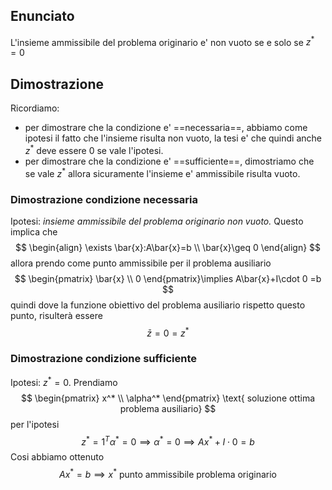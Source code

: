 ## Enunciato
L'insieme ammissibile del problema originario e' non vuoto se e solo se $z^*=0$

## Dimostrazione 
Ricordiamo:
- per dimostrare che la condizione e' ==necessaria==, abbiamo come ipotesi il fatto che l'insieme risulta non vuoto, la tesi e' che quindi anche $z^*$ deve essere 0 se vale l'ipotesi.
- per dimostrare che la condizione e' ==sufficiente==, dimostriamo che se vale $z^*$ allora sicuramente l'insieme e' ammissibile risulta vuoto. 
### Dimostrazione condizione necessaria
Ipotesi: *insieme ammissibile del problema originario non vuoto.*
Questo implica che
$$
\begin{align}
\exists \bar{x}:A\bar{x}=b \\
\bar{x}\geq 0
\end{align}
$$
allora prendo come punto ammissibile per il problema ausiliario
$$
\begin{pmatrix}
\bar{x} \\
0
\end{pmatrix}\implies A\bar{x}+I\cdot 0 =b
$$
quindi dove la funzione obiettivo del problema ausiliario rispetto questo punto, risulterà essere
$$
\bar{z}=0=z^*
$$
### Dimostrazione condizione sufficiente
Ipotesi: $z^*=0$.
Prendiamo
$$
\begin{pmatrix}
x^* \\
\alpha^*
\end{pmatrix} \text{ soluzione ottima problema ausiliario}
$$
per l'ipotesi
$$
z^*=1^T\alpha^*=0\implies\alpha^*=0\implies Ax^*+I\cdot 0=b
$$
Cosi abbiamo ottenuto
$$
Ax^*=b \implies x^* \text{ punto ammissibile problema originario}
$$
